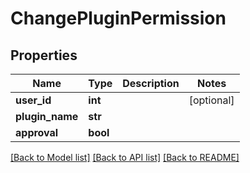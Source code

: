 # ChangePluginPermission

## Properties
Name | Type | Description | Notes
------------ | ------------- | ------------- | -------------
**user_id** | **int** |  | [optional] 
**plugin_name** | **str** |  | 
**approval** | **bool** |  | 

[[Back to Model list]](../README.md#documentation-for-models) [[Back to API list]](../README.md#documentation-for-api-endpoints) [[Back to README]](../README.md)

